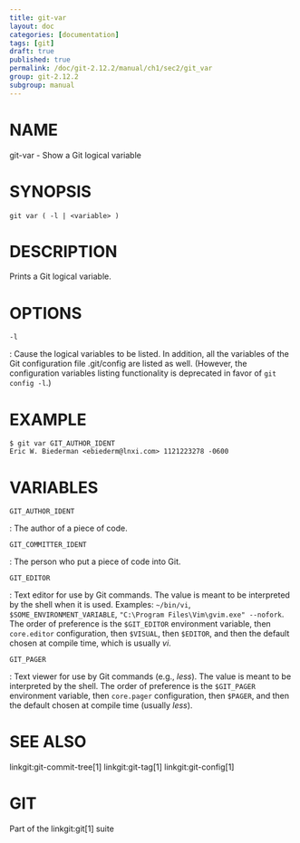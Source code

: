 ```yaml
---
title: git-var
layout: doc
categories: [documentation]
tags: [git]
draft: true
published: true
permalink: /doc/git-2.12.2/manual/ch1/sec2/git_var
group: git-2.12.2
subgroup: manual
---
```


NAME
====

git-var - Show a Git logical variable

SYNOPSIS
========

    git var ( -l | <variable> )

DESCRIPTION
===========

Prints a Git logical variable.

OPTIONS
=======

`-l`

:   Cause the logical variables to be listed. In addition, all the variables of the Git configuration file .git/config are listed as well. (However, the configuration variables listing functionality is deprecated in favor of `git config -l`.)

EXAMPLE
=======

    $ git var GIT_AUTHOR_IDENT
    Eric W. Biederman <ebiederm@lnxi.com> 1121223278 -0600

VARIABLES
=========

`GIT_AUTHOR_IDENT`

:   The author of a piece of code.

`GIT_COMMITTER_IDENT`

:   The person who put a piece of code into Git.

`GIT_EDITOR`

:   Text editor for use by Git commands. The value is meant to be interpreted by the shell when it is used. Examples: `~/bin/vi`, `$SOME_ENVIRONMENT_VARIABLE`, `"C:\Program Files\Vim\gvim.exe"
        --nofork`. The order of preference is the `$GIT_EDITOR` environment variable, then `core.editor` configuration, then `$VISUAL`, then `$EDITOR`, and then the default chosen at compile time, which is usually *vi*.

`GIT_PAGER`

:   Text viewer for use by Git commands (e.g., *less*). The value is meant to be interpreted by the shell. The order of preference is the `$GIT_PAGER` environment variable, then `core.pager` configuration, then `$PAGER`, and then the default chosen at compile time (usually *less*).

SEE ALSO
========

linkgit:git-commit-tree\[1\] linkgit:git-tag\[1\] linkgit:git-config\[1\]

GIT
===

Part of the linkgit:git\[1\] suite
